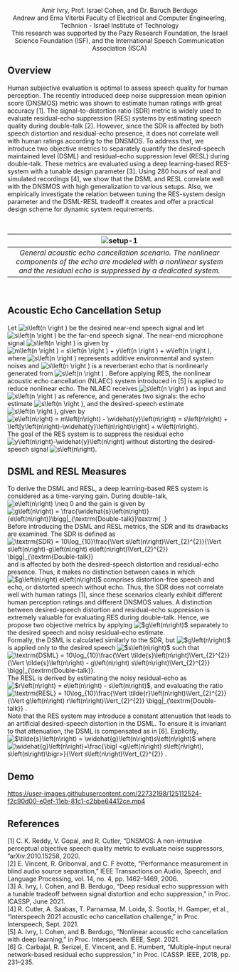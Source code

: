 <p align="center">
Amir Ivry, Prof. Israel Cohen, and Dr. Baruch Berdugo<br /> 
Andrew and Erna Viterbi Faculty of Electrical and Computer Engineering, Technion - Israel Institute of Technology<br /> 
This research was supported by the Pazy Research Foundation, the Israel Science Foundation (ISF), and the International Speech Communication Association (ISCA)
</p>

## Overview
Human subjective evaluation is optimal to assess speech quality for human perception. The recently introduced deep noise suppression mean opinion score (DNSMOS) metric was shown to estimate human ratings with great accuracy [1]. The signal-to-distortion ratio (SDR) metric is widely used to evaluate residual-echo suppression (RES) systems by estimating speech quality during double-talk [2]. However, since the SDR is affected by both speech distortion and residual-echo presence, it does not correlate well with human ratings according to the DNSMOS. To address that, we introduce two objective metrics to separately quantify the desired-speech maintained level (DSML) and residual-echo suppression level (RESL) during double-talk. These metrics are evaluated using a deep learning-based RES-system with a tunable design parameter [3]. Using 280 hours of real and simulated recordings [4], we show that the DSML and RESL correlate well with the DNSMOS with high generalization to various setups. Also, we empirically investigate the relation between tuning the RES-system design parameter and the DSML-RESL tradeoff it creates and offer a practical design scheme for dynamic system requirements. 

<br /> 

| ![setup-1](https://user-images.githubusercontent.com/22732198/124920790-60960b80-e000-11eb-9754-bbadd0a88299.jpg) |
|:--:|
| *General acoustic echo cancellation scenario. The nonlinear components of the echo are modeled with a nonlinear system and the residual echo is suppressed by a dedicated system.* |

<br /> 

## Acoustic Echo Cancellation Setup
Let 
<img src="https://latex.codecogs.com/png.latex?\inline&space;\dpi{120}&space;&space;s\left(n&space;\right&space;)" title="s\left(n \right )" /> be the desired near-end speech signal and let <img src="https://latex.codecogs.com/png.latex?\inline&space;\dpi{120}&space;&space;x\left(n&space;\right&space;)" title="s\left(n \right )" />  be the far-end speech signal. The near-end microphone signal <img src="https://latex.codecogs.com/png.latex?\inline&space;\dpi{120}&space;&space;m\left(n&space;\right&space;)" title="s\left(n \right )" /> is given by <img src="https://latex.codecogs.com/png.latex?\inline&space;\dpi{120}&space;m\left(n&space;\right&space;)&space;=&space;s\left(n&space;\right&space;)&space;&plus;&space;y\left(n&space;\right&space;)&space;&plus;&space;w\left(n&space;\right&space;)" title="m\left(n \right ) = s\left(n \right ) + y\left(n \right ) + w\left(n \right )" />, where <img src="https://latex.codecogs.com/png.latex?\inline&space;\dpi{120}&space;&space;w\left(n&space;\right&space;)" title="s\left(n \right )" /> represents additive environmental and system noises and <img src="https://latex.codecogs.com/png.latex?\inline&space;\dpi{120}&space;&space;y\left(n&space;\right&space;)" title="s\left(n \right )" />  is a  reverberant echo that is nonlinearly generated from <img src="https://latex.codecogs.com/png.latex?\inline&space;\dpi{120}&space;&space;x\left(n&space;\right&space;)" title="s\left(n \right )" /> . Before applying RES, the nonlinear acoustic echo cancellation (NLAEC) system introduced in [5] is applied to reduce nonlinear echo. The NLAEC receives <img src="https://latex.codecogs.com/png.latex?\inline&space;\dpi{120}&space;&space;m\left(n&space;\right&space;)" title="s\left(n \right )" /> as input and <img src="https://latex.codecogs.com/png.latex?\inline&space;\dpi{120}&space;&space;x\left(n&space;\right&space;)" title="s\left(n \right )" /> as reference, and generates two signals: the echo estimate <img src="https://latex.codecogs.com/png.latex?\inline&space;\dpi{120}&space;&space;\widehat{y}\left(n&space;\right&space;)" title="s\left(n \right )" />, and the desired-speech estimate <img src="https://latex.codecogs.com/png.latex?\inline&space;\dpi{120}&space;&space;e\left(n&space;\right&space;)" title="s\left(n \right )" />, given by <img src="https://latex.codecogs.com/png.latex?\inline&space;\dpi{120}&space;e\left(n\right)&space;=&space;m\left(n\right)&space;-&space;\widehat{y}\left(n\right)&space;=&space;s\left(n\right)&space;&plus;&space;\left[y\left(n\right)-\widehat{y}\left(n\right)\right]&space;&plus;&space;w\left(n\right)." title="e\left(n\right) = m\left(n\right) - \widehat{y}\left(n\right) = s\left(n\right) + \left[y\left(n\right)-\widehat{y}\left(n\right)\right] + w\left(n\right)." /> The goal of the RES system is to suppress the residual echo <img src="https://latex.codecogs.com/png.latex?\inline&space;\dpi{120}&space;y\left(n\right)-\widehat{y}\left(n\right)" title="y\left(n\right)-\widehat{y}\left(n\right)" /> without distorting the desired-speech signal <img src="https://latex.codecogs.com/png.latex?\inline&space;\dpi{120}&space;s\left(n\right)" title="s\left(n\right)" />. 

## DSML and RESL Measures
To derive the DSML and RESL, a deep learning-based RES system is considered as a time-varying gain. During double-talk, <img src="https://latex.codecogs.com/png.latex?\inline&space;\dpi{120}&space;e\left(n\right)&space;\neq&space;0" title="e\left(n\right) \neq 0" /> and the gain is given by <img src="https://latex.codecogs.com/png.latex?\inline&space;\dpi{120}&space;g\left(n\right)&space;=&space;\frac{\widehat{s}\left(n\right)}{e\left(n\right)}\bigg|_{\textrm{Double-talk}}\textrm{&space;.}" title="g\left(n\right) = \frac{\widehat{s}\left(n\right)}{e\left(n\right)}\bigg|_{\textrm{Double-talk}}\textrm{ .}" /> Before introducing the DSML and RESL metrics, the SDR and its drawbacks are examined. The SDR is defined as <img src="https://latex.codecogs.com/png.latex?\inline&space;\dpi{120}&space;\textrm{SDR}&space;=&space;10\log_{10}\frac{\Vert&space;s\left(n\right)\Vert_{2}^{2}}{\Vert&space;s\left(n\right)-g\left(n\right)&space;e\left(n\right)\Vert_{2}^{2}}&space;\bigg|_{\textrm{Double-talk}}." title="\textrm{SDR} = 10\log_{10}\frac{\Vert s\left(n\right)\Vert_{2}^{2}}{\Vert s\left(n\right)-g\left(n\right) e\left(n\right)\Vert_{2}^{2}} \bigg|_{\textrm{Double-talk}}" /> and is affected by both the desired-speech distortion and residual-echo presence. Thus, it makes no distinction between cases in which <img src="https://latex.codecogs.com/png.latex?\inline&space;\dpi{120}&space;$g\left(n\right)&space;e\left(n\right)$" title="$g\left(n\right) e\left(n\right)$" /> comprises distortion-free speech and echo, or distorted speech without echo. Thus, the SDR does not correlate well with human ratings [1], since these scenarios clearly exhibit different human perception ratings and different DNSMOS values. A distinction between desired-speech distortion and residual-echo suppression is extremely valuable for evaluating RES during double-talk. Hence, we propose two objective metrics by applying <img src="https://latex.codecogs.com/png.latex?\inline&space;\dpi{120}&space;$g\left(n\right)$" title="$g\left(n\right)$" /> separately to the desired speech and noisy residual-echo estimate. 
<br /> 
Formally, the DSML is calculated similarly to the SDR, but <img src="https://latex.codecogs.com/png.latex?\inline&space;\dpi{120}&space;$g\left(n\right)$" title="$g\left(n\right)$" /> is applied only to the desired speech <img src="https://latex.codecogs.com/png.latex?\inline&space;\dpi{120}&space;$s\left(n\right)$" title="$s\left(n\right)$" /> such that <img src="https://latex.codecogs.com/png.latex?\inline&space;\dpi{120}&space;\textrm{DSML}&space;=&space;10\log_{10}\frac{\Vert&space;\tilde{s}\left(n\right)\Vert_{2}^{2}}{\Vert&space;\tilde{s}\left(n\right)&space;-&space;g\left(n\right)&space;s\left(n\right)\Vert_{2}^{2}}&space;\bigg|_{\textrm{Double-talk}}." title="\textrm{DSML} = 10\log_{10}\frac{\Vert \tilde{s}\left(n\right)\Vert_{2}^{2}}{\Vert \tilde{s}\left(n\right) - g\left(n\right) s\left(n\right)\Vert_{2}^{2}} \bigg|_{\textrm{Double-talk}}." /> 
<br /> 
The RESL is derived by estimating the noisy residual-echo as <img src="https://latex.codecogs.com/png.latex?\inline&space;\dpi{120}&space;$r\left(n\right)&space;=&space;e\left(n\right)&space;-&space;s\left(n\right)$" title="$r\left(n\right) = e\left(n\right) - s\left(n\right)$" />, and evaluating the ratio <img src="https://latex.codecogs.com/png.latex?\inline&space;\dpi{120}&space;\textrm{RESL}&space;=&space;10\log_{10}\frac{\Vert&space;r\left(n\right)\Vert_{2}^{2}}{\Vert&space;g\left(n\right)&space;r\left(n\right)\Vert_{2}^{2}}&space;\bigg|_{\textrm{Double-talk}}&space;." title="\textrm{RESL} = 10\log_{10}\frac{\Vert \tilde{r}\left(n\right)\Vert_{2}^{2}}{\Vert g\left(n\right) r\left(n\right)\Vert_{2}^{2}} \bigg|_{\textrm{Double-talk}} ." />
<br />
Note that the RES system may introduce a constant attenuation that leads to an artificial desired-speech distortion in the DSML. To ensure it is invariant to that attenuation, the DSML is compensated as in [6]. Explicitly, <img src="https://latex.codecogs.com/png.latex?\inline&space;\dpi{120}&space;$\tilde{s}\left(n\right)&space;=&space;\widehat{g}\left(n\right)s\left(n\right)$" title="$\tilde{s}\left(n\right) = \widehat{g}\left(n\right)s\left(n\right)$" /> where <img src="https://latex.codecogs.com/png.latex?\inline&space;\dpi{120}&space;\widehat{g}\left(n\right)=\frac{\bigl&space;<g\left(n\right)&space;s\left(n\right),&space;s\left(n\right)\bigr>}{\Vert&space;s\left(n\right)\Vert_{2}^{2}}&space;." title="\widehat{g}\left(n\right)=\frac{\bigl <g\left(n\right) s\left(n\right), s\left(n\right)\bigr>}{\Vert s\left(n\right)\Vert_{2}^{2}} ." />

## Demo
https://user-images.githubusercontent.com/22732198/125112524-f2c90d00-e0ef-11eb-81c1-c2bbe64412ce.mp4

## References
[1] C.  K.  Reddy,  V.  Gopal,  and  R.  Cutler,  “DNSMOS:  A non-intrusive perceptual objective speech quality metric to evaluate noise suppressors, ”arXiv:2010.15258, 2020. <br/>
[2] E. Vincent, R. Gribonval, and C. F ́evotte, “Performance measurement in blind audio source separation,” IEEE Transactions on Audio, Speech, and Language Processing,  vol.  14, no. 4, pp. 1462–1469, 2006. <br/>
[3] A. Ivry, I. Cohen, and B. Berdugo, “Deep residual echo suppression with a tunable tradeoff between signal distortion and echo suppression,” in Proc. ICASSP, June 2021. <br/>
[4] R.  Cutler,  A.  Saabas,  T.  Parnamaa,  M.  Loida,  S.  Sootla, H.  Gamper, et al.,  “Interspeech  2021  acoustic  echo  cancellation challenge,” in Proc. Interspeech, Sept. 2021. <br/>
[5] A. Ivry, I. Cohen, and B. Berdugo, “Nonlinear acoustic echo cancellation with deep learning,” in Proc. Interspeech. IEEE, Sept. 2021. <br/>
[6] G.   Carbajal,   R.   Serizel,   E.   Vincent,   and   E.   Humbert, “Multiple-input neural network-based residual echo suppression,” in Proc. ICASSP. IEEE, 2018, pp. 231–235. <br/>
